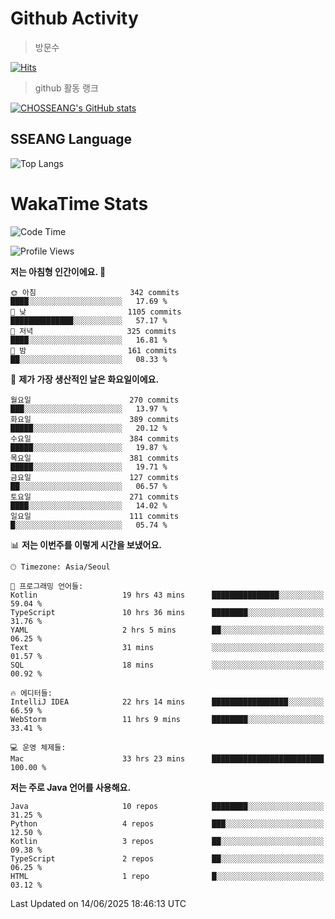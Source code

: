 <!--
**CHOSSEANG/CHOSSEANG** is a ✨ _special_ ✨ repository because its `README.md` (this file) appears on your GitHub profile.

Here are some ideas to get you started:

- 🔭 I’m currently working on ...
- 🌱 I’m currently learning ...
- 👯 I’m looking to collaborate on ...
- 🤔 I’m looking for help with ...
- 💬 Ask me about ...
- 📫 How to reach me: ...
- 😄 Pronouns: ...
- ⚡ Fun fact: ...
-->

# Github Activity
> 방문수

[![Hits](https://hits.seeyoufarm.com/api/count/incr/badge.svg?url=https%3A%2F%2Fgithub.com%2FCHOSSEANG&count_bg=%238AED3E&title_bg=%23495358&icon=electron.svg&icon_color=%23E7E7E7&title=CHOSSEANG&edge_flat=false)](https://hits.seeyoufarm.com)
> github 활동 랭크

[![CHOSSEANG's GitHub stats](https://github-readme-stats.vercel.app/api?username=CHOSSEANG)](https://github.com/CHOSSEANG/github-readme-stats)

## SSEANG Language
![Top Langs](https://github-readme-stats.vercel.app/api/top-langs/?username=CHOSSEANG&layout=compact)

# WakaTime Stats

<!--START_SECTION:waka-->
![Code Time](http://img.shields.io/badge/Code%20Time-636%20hrs%2038%20mins-blue)

![Profile Views](http://img.shields.io/badge/Profile%20Views-0-blue)

**저는 아침형 인간이에요. 🐤** 

```text
🌞 아침                     342 commits         ████░░░░░░░░░░░░░░░░░░░░░   17.69 % 
🌆 낮　                     1105 commits        ██████████████░░░░░░░░░░░   57.17 % 
🌃 저녁                     325 commits         ████░░░░░░░░░░░░░░░░░░░░░   16.81 % 
🌙 밤　                     161 commits         ██░░░░░░░░░░░░░░░░░░░░░░░   08.33 % 
```
📅 **제가 가장 생산적인 날은 화요일이에요.** 

```text
월요일                      270 commits         ███░░░░░░░░░░░░░░░░░░░░░░   13.97 % 
화요일                      389 commits         █████░░░░░░░░░░░░░░░░░░░░   20.12 % 
수요일                      384 commits         █████░░░░░░░░░░░░░░░░░░░░   19.87 % 
목요일                      381 commits         █████░░░░░░░░░░░░░░░░░░░░   19.71 % 
금요일                      127 commits         ██░░░░░░░░░░░░░░░░░░░░░░░   06.57 % 
토요일                      271 commits         ████░░░░░░░░░░░░░░░░░░░░░   14.02 % 
일요일                      111 commits         █░░░░░░░░░░░░░░░░░░░░░░░░   05.74 % 
```


📊 **저는 이번주를 이렇게 시간을 보냈어요.** 

```text
🕑︎ Timezone: Asia/Seoul

💬 프로그래밍 언어들: 
Kotlin                   19 hrs 43 mins      ███████████████░░░░░░░░░░   59.04 % 
TypeScript               10 hrs 36 mins      ████████░░░░░░░░░░░░░░░░░   31.76 % 
YAML                     2 hrs 5 mins        ██░░░░░░░░░░░░░░░░░░░░░░░   06.25 % 
Text                     31 mins             ░░░░░░░░░░░░░░░░░░░░░░░░░   01.57 % 
SQL                      18 mins             ░░░░░░░░░░░░░░░░░░░░░░░░░   00.92 % 

🔥 에디터들: 
IntelliJ IDEA            22 hrs 14 mins      █████████████████░░░░░░░░   66.59 % 
WebStorm                 11 hrs 9 mins       ████████░░░░░░░░░░░░░░░░░   33.41 % 

💻 운영 체제들: 
Mac                      33 hrs 23 mins      █████████████████████████   100.00 % 
```

**저는 주로 Java 언어를 사용해요.** 

```text
Java                     10 repos            ████████░░░░░░░░░░░░░░░░░   31.25 % 
Python                   4 repos             ███░░░░░░░░░░░░░░░░░░░░░░   12.50 % 
Kotlin                   3 repos             ██░░░░░░░░░░░░░░░░░░░░░░░   09.38 % 
TypeScript               2 repos             ██░░░░░░░░░░░░░░░░░░░░░░░   06.25 % 
HTML                     1 repo              █░░░░░░░░░░░░░░░░░░░░░░░░   03.12 % 
```




 Last Updated on 14/06/2025 18:46:13 UTC
<!--END_SECTION:waka-->
